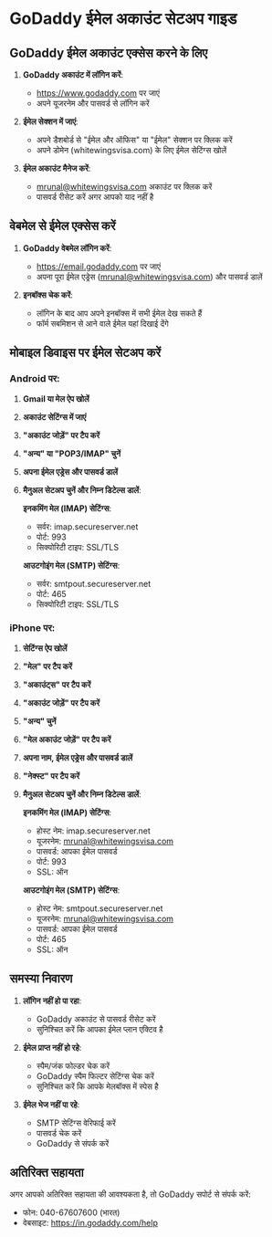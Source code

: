# GoDaddy ईमेल अकाउंट सेटअप गाइड

## GoDaddy ईमेल अकाउंट एक्सेस करने के लिए

1. **GoDaddy अकाउंट में लॉगिन करें**:
   - https://www.godaddy.com पर जाएं
   - अपने यूजरनेम और पासवर्ड से लॉगिन करें

2. **ईमेल सेक्शन में जाएं**:
   - अपने डैशबोर्ड से "ईमेल और ऑफिस" या "ईमेल" सेक्शन पर क्लिक करें
   - अपने डोमेन (whitewingsvisa.com) के लिए ईमेल सेटिंग्स खोलें

3. **ईमेल अकाउंट मैनेज करें**:
   - mrunal@whitewingsvisa.com अकाउंट पर क्लिक करें
   - पासवर्ड रीसेट करें अगर आपको याद नहीं है

## वेबमेल से ईमेल एक्सेस करें

1. **GoDaddy वेबमेल लॉगिन करें**:
   - https://email.godaddy.com पर जाएं
   - अपना पूरा ईमेल एड्रेस (mrunal@whitewingsvisa.com) और पासवर्ड डालें

2. **इनबॉक्स चेक करें**:
   - लॉगिन के बाद आप अपने इनबॉक्स में सभी ईमेल देख सकते हैं
   - फॉर्म सबमिशन से आने वाले ईमेल यहां दिखाई देंगे

## मोबाइल डिवाइस पर ईमेल सेटअप करें

### Android पर:

1. **Gmail या मेल ऐप खोलें**
2. **अकाउंट सेटिंग्स में जाएं**
3. **"अकाउंट जोड़ें" पर टैप करें**
4. **"अन्य" या "POP3/IMAP" चुनें**
5. **अपना ईमेल एड्रेस और पासवर्ड डालें**
6. **मैनुअल सेटअप चुनें और निम्न डिटेल्स डालें**:

   **इनकमिंग मेल (IMAP) सेटिंग्स**:
   - सर्वर: imap.secureserver.net
   - पोर्ट: 993
   - सिक्योरिटी टाइप: SSL/TLS

   **आउटगोइंग मेल (SMTP) सेटिंग्स**:
   - सर्वर: smtpout.secureserver.net
   - पोर्ट: 465
   - सिक्योरिटी टाइप: SSL/TLS

### iPhone पर:

1. **सेटिंग्स ऐप खोलें**
2. **"मेल" पर टैप करें**
3. **"अकाउंट्स" पर टैप करें**
4. **"अकाउंट जोड़ें" पर टैप करें**
5. **"अन्य" चुनें**
6. **"मेल अकाउंट जोड़ें" पर टैप करें**
7. **अपना नाम, ईमेल एड्रेस और पासवर्ड डालें**
8. **"नेक्स्ट" पर टैप करें**
9. **मैनुअल सेटअप चुनें और निम्न डिटेल्स डालें**:

   **इनकमिंग मेल (IMAP) सेटिंग्स**:
   - होस्ट नेम: imap.secureserver.net
   - यूजरनेम: mrunal@whitewingsvisa.com
   - पासवर्ड: आपका ईमेल पासवर्ड
   - पोर्ट: 993
   - SSL: ऑन

   **आउटगोइंग मेल (SMTP) सेटिंग्स**:
   - होस्ट नेम: smtpout.secureserver.net
   - यूजरनेम: mrunal@whitewingsvisa.com
   - पासवर्ड: आपका ईमेल पासवर्ड
   - पोर्ट: 465
   - SSL: ऑन

## समस्या निवारण

1. **लॉगिन नहीं हो पा रहा**:
   - GoDaddy अकाउंट से पासवर्ड रीसेट करें
   - सुनिश्चित करें कि आपका ईमेल प्लान एक्टिव है

2. **ईमेल प्राप्त नहीं हो रहे**:
   - स्पैम/जंक फोल्डर चेक करें
   - GoDaddy स्पैम फिल्टर सेटिंग्स चेक करें
   - सुनिश्चित करें कि आपके मेलबॉक्स में स्पेस है

3. **ईमेल भेज नहीं पा रहे**:
   - SMTP सेटिंग्स वेरिफाई करें
   - पासवर्ड चेक करें
   - GoDaddy से संपर्क करें

## अतिरिक्त सहायता

अगर आपको अतिरिक्त सहायता की आवश्यकता है, तो GoDaddy सपोर्ट से संपर्क करें:
- फोन: 040-67607600 (भारत)
- वेबसाइट: https://in.godaddy.com/help